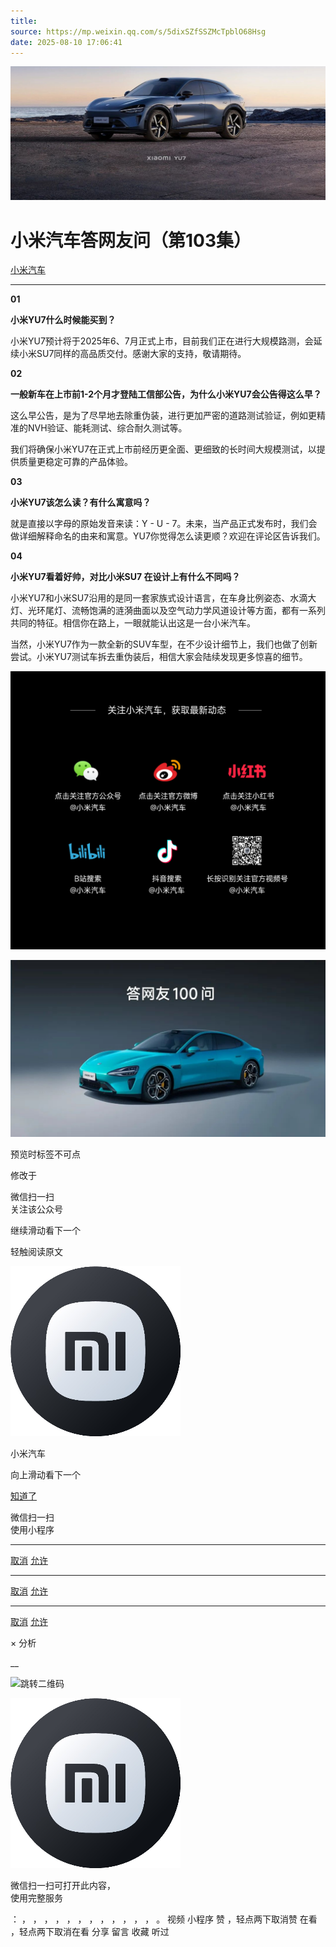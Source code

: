 ```yaml
---
title: 
source: https://mp.weixin.qq.com/s/5dixSZfSSZMcTpblO68Hsg
date: 2025-08-10 17:06:41
---
```


![cover_image](images/img_26a67dad.jpg)


#  小米汽车答网友问（第103集）


[ 小米汽车 ](<javascript:void\(0\);>)

______

  

  

****01****

**小米YU7什么时候能买到？**

小米YU7预计将于2025年6、7月正式上市，目前我们正在进行大规模路测，会延续小米SU7同样的高品质交付。感谢大家的支持，敬请期待。

  

  

**02**

**一般新车在上市前1-2个月才登陆工信部公告，为什么小米YU7会公告得这么早？**

这么早公告，是为了尽早地去除重伪装，进行更加严密的道路测试验证，例如更精准的NVH验证、能耗测试、综合耐久测试等。

我们将确保小米YU7在正式上市前经历更全面、更细致的长时间大规模测试，以提供质量更稳定可靠的产品体验。

  

**03**

**小米YU7该怎么读？有什么寓意吗？**

就是直接以字母的原始发音来读：Y - U - 7。未来，当产品正式发布时，我们会做详细解释命名的由来和寓意。YU7你觉得怎么读更顺？欢迎在评论区告诉我们。

  

**04**

**小米YU7看着好帅，对比小米SU7 在设计上有什么不同吗？**

小米YU7和小米SU7沿用的是同一套家族式设计语言，在车身比例姿态、水滴大灯、光环尾灯、流畅饱满的涟漪曲面以及空气动力学风道设计等方面，都有一系列共同的特征。相信你在路上，一眼就能认出这是一台小米汽车。

当然，小米YU7作为一款全新的SUV车型，在不少设计细节上，我们也做了创新尝试。小米YU7测试车拆去重伪装后，相信大家会陆续发现更多惊喜的细节。

  

  

![img_1c3b5537.jpg](images/img_1c3b5537.jpg)

![img_61052fb0.jpg](images/img_61052fb0.jpg)

[](<>)[](<>)

预览时标签不可点

修改于

微信扫一扫  
关注该公众号

继续滑动看下一个

轻触阅读原文

![img_97d833da.jpg](images/img_97d833da.jpg)

小米汽车 

向上滑动看下一个

[知道了](<javascript:;>)

微信扫一扫  
使用小程序

****

[取消](<javascript:void\(0\);>) [允许](<javascript:void\(0\);>)

****

[取消](<javascript:void\(0\);>) [允许](<javascript:void\(0\);>)

****

[取消](<javascript:void\(0\);>) [允许](<javascript:void\(0\);>)

× 分析

__

![跳转二维码]()

![作者头像](images/img_97d833da.jpg)

微信扫一扫可打开此内容，  
使用完整服务

： ， ， ， ， ， ， ， ， ， ， ， ， 。 视频 小程序 赞 ，轻点两下取消赞 在看 ，轻点两下取消在看 分享 留言 收藏 听过